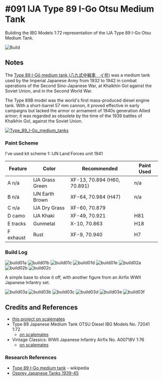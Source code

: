 # #091 IJA Type 89 I-Go Otsu Medium Tank

Building the IBG Models 1:72 representation of the IJA Type 89 I-Go Otsu Medium Tank.

![Build](./assets/Type89IGoOtsu_build.jpg?raw=true)

## Notes

The [Type 89 I-Gō medium tank (八九式中戦車　イ号)](https://en.wikipedia.org/wiki/Type_89_I-Go_medium_tank) was a medium tank used by the Imperial Japanese Army from 1932 to 1942 in combat operations of the Second Sino-Japanese War, at Khalkhin Gol against the Soviet Union, and in the Second World War.

The Type 89B model was the world's first mass-produced diesel engine tank.
With a short-barrel 57 mm cannon, it proved effective in early campaigns
but lacked the armor or armament of 1940s generation Allied armor;
it was regarded as obsolete by the time of the 1939 battles of Khalkhin Gol, against the Soviet Union.

[![Type_89_I-Go_medium_tanks](./assets/Type_89_I-Go_medium_tanks.png?raw=true)](https://en.wikipedia.org/wiki/Type_89_I-Go_medium_tank)

### Paint Scheme

I've used kit scheme 1: IJN Land Forces unit 1941

| Feature    | Color           | Recommended    | Paint Used |
|------------|-----------------|----------------|------------|
| A n/a      | IJA Grass Green | XF-13, 70.894 (H60, 70.891) | n/a |
| B n/a      | IJN Earth Brown | XF-64, 70.984 (H47)  | n/a |
| C n/a      | IJA Dry Grass   | XF-60, 70.879  |    |
| D camo     | IJA Khaki       | XF-49, 70.921  | H81        |
| E tracks   | Gunmetal        | X-10,  70.863  | H18        |
| F exhaust  | Rust            | XF-9,  70.940  | H7         |

### Build Log

![build01a](./assets/build01a.jpg?raw=true)
![build01b](./assets/build01b.jpg?raw=true)
![build01c](./assets/build01c.jpg?raw=true)
![build01d](./assets/build01d.jpg?raw=true)
![build01e](./assets/build01e.jpg?raw=true)
![build02a](./assets/build02a.jpg?raw=true)
![build02b](./assets/build02b.jpg?raw=true)
![build02c](./assets/build02c.jpg?raw=true)

A simple base to show it off, with another figure from an Airfix WWII Japanese Infantry set.

![build03a](./assets/build03a.jpg?raw=true)
![build03b](./assets/build03b.jpg?raw=true)
![build03c](./assets/build03c.jpg?raw=true)
![build03d](./assets/build03d.jpg?raw=true)
![build03e](./assets/build03e.jpg?raw=true)
![build03f](./assets/build03f.jpg?raw=true)

## Credits and References

* [this project on scalemates](https://www.scalemates.com/profiles/mate.php?id=74137&p=projects&project=146176)
* Type 89 Japanese Medium Tank OTSU Diesel IBG Models No. 72041 1:72
    * [on scalemates](https://www.scalemates.com/kits/ibg-models-72041-type-89-japanese-medium-tank-otsu--999876)
* Vintage Classics: WWII Japanese Infantry Airfix No. A00718V 1:76
    * [on scalemates](https://www.scalemates.com/kits/airfix-a00718v-vintage-classics-wwii-japanese-infantry--1435826)

### Research References

* [Type 89 I-Go medium tank](https://en.wikipedia.org/wiki/Type_89_I-Go_medium_tank) - wikipedia
* [Osprey Japanese Tanks 1939-45](https://www.scribd.com/document/190062816/Osprey-Japanese-Tanks-1939-45)
